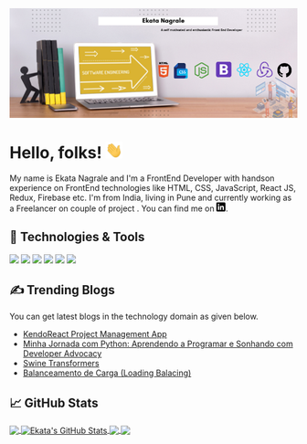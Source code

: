 

[![Header](https://raw.githubusercontent.com/ekatanag17/ekatanag17/master/readme_header.png "Header")](https://www.linkedin.com/in/ekata-nagrale-932207178/)

# Hello, folks! <img src="https://raw.githubusercontent.com/ekatanag17/ekatanag17/master/wave.gif" width="30px">

My name is Ekata Nagrale and I'm a FrontEnd Developer with handson experience on FrontEnd technologies like HTML, CSS, JavaScript, React JS, Redux, Firebase etc. I'm from India, living in Pune and currently working as a Freelancer on couple of project . You can find me  on [![LinkedIn][3.2]][3].

## 🔧 Technologies & Tools
![](https://img.shields.io/badge/HTML-HTML?style=for-the-badge&logo=html5&logoColor=white)
![](https://img.shields.io/badge/CSS-239120?&style=for-the-badge&logo=css3&logoColor=white)
![](https://img.shields.io/badge/React-20232A?style=for-the-badge&logo=react&logoColor=61DAFB)
![](https://img.shields.io/badge/Code-JavaScript-informational?style=flat&logo=javascript&logoColor=white&color=2bbc8a)
![](https://img.shields.io/badge/Tools-PostgreSQL-informational?style=flat&logo=postgresql&logoColor=white&color=2bbc8a)
![](https://img.shields.io/badge/Cloud-Digital_Ocean-informational?style=flat&logo=digitalocean&logoColor=white&color=2bbc8a)

## &#x270d; Trending Blogs

You can get latest blogs in the technology domain as given below.



<!-- BLOG-POST-LIST:START -->
- [KendoReact Project Management App](https://dev.to/aniruddhaadak/kendoreact-project-management-app-agf)
- [Minha Jornada com Python: Aprendendo a Programar e Sonhando com Developer Advocacy](https://dev.to/mvcruzs/minha-jornada-com-python-aprendendo-a-programar-e-sonhando-com-developer-advocacy-mo3)
- [Swine Transformers](https://dev.to/sanjidh090/swine-transformers-25k2)
- [Balanceamento de Carga &lpar;Loading Balacing&rpar;](https://dev.to/yuripeixinho/balanceamento-de-carga-loading-balacing-4ap4)
<!-- BLOG-POST-LIST:END -->

## &#x1f4c8; GitHub Stats

<a href="https://github.com/ekatanag17/ekatanag17">
  <img align="center" src="https://github-readme-stats.vercel.app/api/top-langs/?username=ekatanag17&hide=java,tex&title_color=ffffff&text_color=c9cacc&icon_color=2bbc8a&bg_color=1d1f21&langs_count=3" />
</a>
<a href="https://github.com/ekatanag17/ekatanag17">
  <img align="center" src="https://github-readme-stats.vercel.app/api?username=ekatanag17&show_icons=true&line_height=27&count_private=true&title_color=ffffff&text_color=c9cacc&icon_color=2bbc8a&bg_color=1d1f21" alt="Ekata's GitHub Stats" />
</a>

<a href="https://github.com/ekatanag17/Shopping-cart">
  <img align="center" src="https://github-readme-stats.vercel.app/api/pin/?username=ekatanag17&repo=Shopping-cart&title_color=ffffff&text_color=c9cacc&icon_color=2bbc8a&bg_color=1d1f21" />
</a>


<a href="https://github.com/ekatanag17/Redux-shopping-cart">
  <img align="center" src="https://github-readme-stats.vercel.app/api/pin/?username=ekatanag17&repo=Redux-shopping-cart&title_color=ffffff&text_color=c9cacc&icon_color=2bbc8a&bg_color=1d1f21" />
</a>    

<!-- links to social media icons -->

<!-- icons with padding -->

[2.1]: http://i.imgur.com/0o48UoR.png (github icon with padding)

<!-- icons without padding -->


[2.2]: http://i.imgur.com/9I6NRUm.png (github icon without padding)
[3.2]: https://raw.githubusercontent.com/ekatanag17/ekatanag17/master/linkedin-3-16.png (LinkedIn icon without padding)


<!-- links to your social media accounts -->


[2]: https://github.com/ekatanag17
[3]: https://www.linkedin.com/in/ekata-nagrale-932207178/

